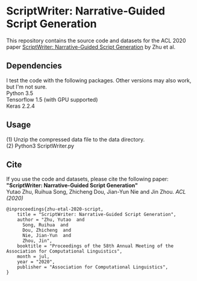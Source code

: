 # ScriptWriter: Narrative-Guided Script Generation

This repository contains the source code and datasets for the ACL 2020 paper [ScriptWriter: Narrative-Guided Script Generation](http://rali.iro.umontreal.ca/rali/sites/default/files/publis/2005.10331.pdf) by Zhu et al. <br>

## Dependencies
I test the code with the following packages. Other versions may also work, but I'm not sure. <br>
Python 3.5 <br>
Tensorflow 1.5 (with GPU supported)<br>
Keras 2.2.4 <br>

## Usage
(1) Unzip the compressed data file to the data directory. <br>
(2) Python3 ScriptWriter.py

## Cite
If you use the code and datasets, please cite the following paper:  
**"ScriptWriter: Narrative-Guided Script Generation"**  
Yutao Zhu, Ruihua Song, Zhicheng Dou, Jian-Yun Nie and Jin Zhou. _ACL (2020)_

```
@inproceedings{zhu-etal-2020-script,
    title = "ScriptWriter: Narrative-Guided Script Generation",
    author = "Zhu, Yutao  and
      Song, Ruihua  and
      Dou, Zhicheng  and
      Nie, Jian-Yun  and
      Zhou, Jin",
    booktitle = "Proceedings of the 58th Annual Meeting of the Association for Computational Linguistics",
    month = jul,
    year = "2020",
    publisher = "Association for Computational Linguistics",
}
```
